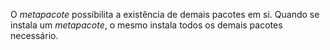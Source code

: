 O _metapacote_ possibilita a existência de demais pacotes em si. Quando se instala um _metapacote_, o mesmo instala todos os demais pacotes necessário. 